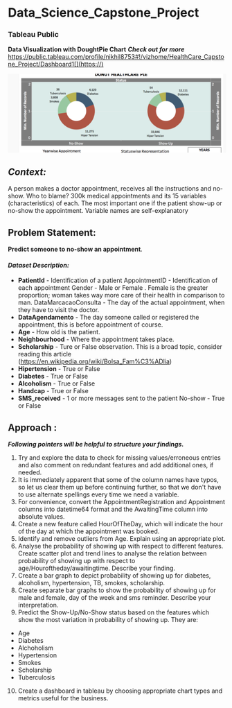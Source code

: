 # Data_Science_Capstone_Project
### Tableau Public
**Data Visualization with DoughtPie Chart**
***Check out for more*** https://public.tableau.com/profile/nikhil8753#!/vizhome/HealthCare_Capstone_Project/Dashboard1[](https://)


![alt-text](https://github.com/nikhil2020/Data_Science_Capstone_Project/blob/master/Tableau_Data_Viz.png)
## ***Context:***
 A person makes a doctor appointment, receives all the instructions and no-show. Who to blame?
300k medical appointments and its 15 variables (characteristics) of each. The most important one if the patient show-up or no-show the appointment. Variable names are self-explanatory
## Problem Statement:
**Predict someone to no-show an appointment**.
#### ***Dataset Description:***
- **PatientId** - Identification of a patient AppointmentID - Identification of each appointment Gender - Male or Female . Female is the greater proportion; woman takes way more care of their health in comparison to man. DataMarcacaoConsulta - The day of the actual appointment, when they have to visit the doctor.
- **DataAgendamento** - The day someone called or registered the appointment, this is before appointment of course.
- **Age** - How old is the patient.
- **Neighbourhood** - Where the appointment takes place.
- **Scholarship** - Ture or False observation. This is a broad topic, consider reading this article (https://en.wikipedia.org/wiki/Bolsa_Fam%C3%ADlia)
- **Hipertension** - True or False
- **Diabetes** - True or False
- **Alcoholism** - True or False
- **Handcap** - True or False
- **SMS_received** - 1 or more messages sent to the patient No-show - True or False
## Approach :
***Following pointers will be helpful to structure your findings.***
1. Try and explore the data to check for missing values/erroneous entries and also comment on redundant features and add additional ones, if needed.
2. It is immediately apparent that some of the column names have typos, so let us clear them up before continuing further, so that we don't have to use alternate spellings every time we need a variable.
3. For convenience, convert the AppointmentRegistration and Appointment columns into datetime64 format and the AwaitingTime column into absolute values.
4. Create a new feature called HourOfTheDay, which will indicate the hour of the day at which the appointment was booked.
5. Identify and remove outliers from Age. Explain using an appropriate plot.
6. Analyse the probability of showing up with respect to different features. Create scatter plot and trend lines to analyse the relation between probability of showing up with respect to age/Houroftheday/awaitingtime. Describe your finding.
7. Create a bar graph to depict probability of showing up for diabetes, alcoholism, hypertension, TB, smokes, scholarship.
8. Create separate bar graphs to show the probability of showing up for male and female, day of the week and sms reminder. Describe your interpretation.
9. Predict the Show-Up/No-Show status based on the features which show the most variation in probability of showing up. They are:
- Age
- Diabetes
- Alchoholism
- Hypertension
- Smokes
- Scholarship
- Tuberculosis
10. Create a dashboard in tableau by choosing appropriate chart types and metrics useful for the business.
